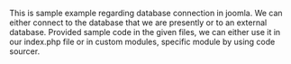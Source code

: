 This is sample example regarding database connection in joomla. We can either connect to the database that we are presently or to an external database.
Provided sample code in the given files, we can either use it in our index.php file or in custom modules, specific module by using code sourcer.
